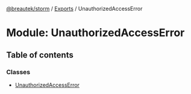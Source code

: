 [@breautek/storm](../README.md) / [Exports](../modules.md) / UnauthorizedAccessError

# Module: UnauthorizedAccessError

## Table of contents

### Classes

- [UnauthorizedAccessError](../classes/unauthorizedaccesserror.unauthorizedaccesserror-1.md)
